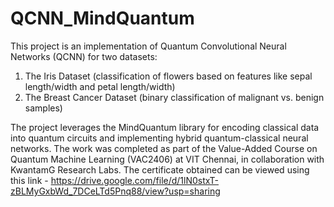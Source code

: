# QCNN_MindQuantum

This project is an implementation of Quantum Convolutional Neural Networks (QCNN) for two datasets:
1) The Iris Dataset (classification of flowers based on features like sepal length/width and petal length/width)
2) The Breast Cancer Dataset (binary classification of malignant vs. benign samples)

The project leverages the MindQuantum library for encoding classical data into quantum circuits and implementing hybrid quantum-classical neural networks. The work was completed as part of the Value-Added Course on Quantum Machine Learning (VAC2406) at VIT Chennai, in collaboration with KwantamG Research Labs. The certificate obtained can be viewed using this link - 
https://drive.google.com/file/d/1lN0stxT-zBLMyGxbWd_7DCeLTd5Pnq88/view?usp=sharing

